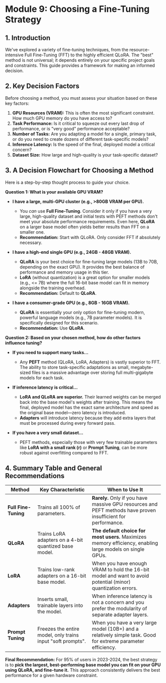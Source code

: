 # Module 9: Choosing a Fine-Tuning Strategy

## 1. Introduction

We've explored a variety of fine-tuning techniques, from the resource-intensive Full Fine-Tuning (FFT) to the highly efficient QLoRA. The "best" method is not universal; it depends entirely on your specific project goals and constraints. This guide provides a framework for making an informed decision.

## 2. Key Decision Factors

Before choosing a method, you must assess your situation based on these key factors:

1.  **GPU Resources (VRAM):** This is often the most significant constraint. How much GPU memory do you have access to?
2.  **Task Performance:** Is it critical to squeeze out every last drop of performance, or is "very good" performance acceptable?
3.  **Number of Tasks:** Are you adapting a model for a single, primary task, or do you need to create dozens of different task-specific models?
4.  **Inference Latency:** Is the speed of the final, deployed model a critical concern?
5.  **Dataset Size:** How large and high-quality is your task-specific dataset?

## 3. A Decision Flowchart for Choosing a Method

Here is a step-by-step thought process to guide your choice.

**Question 1: What is your available GPU VRAM?**

-   **I have a large, multi-GPU cluster (e.g., >80GB VRAM per GPU).**
    -   You *can* use **Full Fine-Tuning**. Consider it only if you have a very large, high-quality dataset and initial tests with PEFT methods don't meet your absolute performance requirements. Even here, **QLoRA** on a larger base model often yields better results than FFT on a smaller one.
    -   **Recommendation:** Start with QLoRA. Only consider FFT if absolutely necessary.

-   **I have a high-end single GPU (e.g., 24GB - 48GB VRAM).**
    -   **QLoRA** is your best choice for fine-tuning large models (13B to 70B, depending on the exact GPU). It provides the best balance of performance and memory usage in this tier.
    -   **LoRA** (without quantization) is a great option for smaller models (e.g., <= 7B) where the full 16-bit base model can fit in memory alongside the training overhead.
    -   **Recommendation:** Default to **QLoRA**.

-   **I have a consumer-grade GPU (e.g., 8GB - 16GB VRAM).**
    -   **QLoRA** is essentially your only option for fine-tuning modern, powerful language models (e.g., 7B parameter models). It is specifically designed for this scenario.
    -   **Recommendation:** Use **QLoRA**.

**Question 2: Based on your chosen method, how do other factors influence tuning?**

-   **If you need to support many tasks...**
    -   Any **PEFT** method (QLoRA, LoRA, Adapters) is vastly superior to FFT. The ability to store task-specific adaptations as small, megabyte-sized files is a massive advantage over storing full multi-gigabyte models for each task.

-   **If inference latency is critical...**
    -   **LoRA and QLoRA are superior.** Their learned weights can be merged back into the base model's weights after training. This means the final, deployed model has the exact same architecture and speed as the original base model—zero latency is introduced.
    -   **Adapters** will introduce latency because they add extra layers that must be processed during every forward pass.

-   **If you have a very small dataset...**
    -   PEFT methods, especially those with very few trainable parameters like **LoRA with a small rank (r)** or **Prompt Tuning**, can be more robust against overfitting compared to FFT.

## 4. Summary Table and General Recommendations

| Method                  | Key Characteristic                                         | When to Use It                                                                                              |
| ----------------------- | ---------------------------------------------------------- | ----------------------------------------------------------------------------------------------------------- |
| **Full Fine-Tuning**    | Trains all 100% of parameters.                             | **Rarely.** Only if you have massive GPU resources and PEFT methods have proven insufficient for performance. |
| **QLoRA**               | Trains LoRA adapters on a 4-bit quantized base model.      | **The default choice for most users.** Maximizes memory efficiency, enabling large models on single GPUs.    |
| **LoRA**                | Trains low-rank adapters on a 16-bit base model.           | When you have enough VRAM to hold the 16-bit model and want to avoid potential (minor) quantization errors. |
| **Adapters**            | Inserts small, trainable layers into the model.            | When inference latency is not a concern and you prefer the modularity of separate adapter layers.            |
| **Prompt Tuning**       | Freezes the entire model, only trains input "soft prompts". | When you have a very large model (10B+) and a relatively simple task. Good for extreme parameter efficiency.   |

**Final Recommendation:** For 95% of users in 2023-2024, the best strategy is to **pick the largest, best-performing base model you can fit on your GPU using QLoRA, and fine-tune it.** This approach consistently delivers the best performance for a given hardware constraint.
